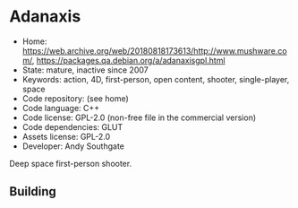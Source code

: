 # Adanaxis

- Home: https://web.archive.org/web/20180818173613/http://www.mushware.com/, https://packages.qa.debian.org/a/adanaxisgpl.html
- State: mature, inactive since 2007
- Keywords: action, 4D, first-person, open content, shooter, single-player, space
- Code repository: (see home)
- Code language: C++
- Code license: GPL-2.0 (non-free file in the commercial version)
- Code dependencies: GLUT
- Assets license: GPL-2.0
- Developer: Andy Southgate

Deep space first-person shooter.

## Building
